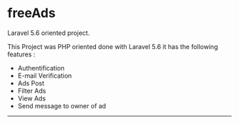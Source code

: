# freeAds
Laravel 5.6 oriented project.

This Project was PHP oriented done with Laravel 5.6 it has the following features :

- Authentification 
- E-mail Verification
- Ads Post
- Filter Ads
- View Ads
- Send message to owner of ad

--------------------------------------------


